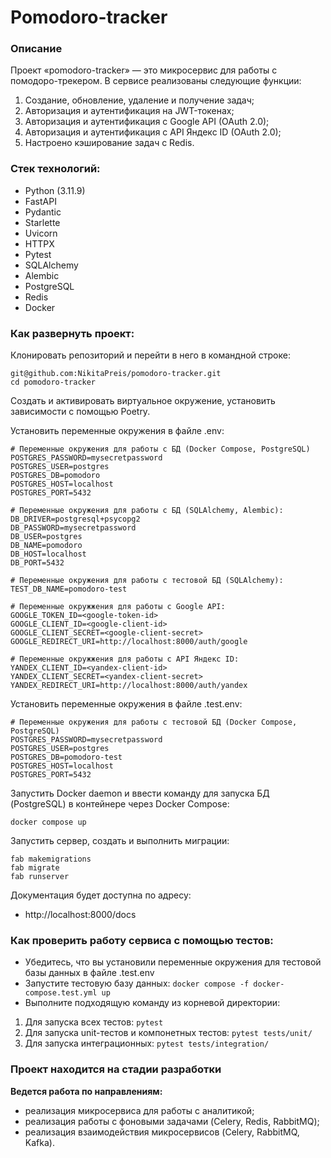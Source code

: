 # Pomodoro-tracker

### Описание

Проект «pomodoro-tracker» — это микросервис для работы с помодоро-трекером.
В сервисе реализованы следующие функции:
1. Создание, обновление, удаление и получение задач;
2. Авторизация и аутентификация на JWT-токенах;
3. Авторизация и аутентификация с Google API (OAuth 2.0);
4. Авторизация и аутентификация с API Яндекс ID (OAuth 2.0);
5. Настроено кэширование задач с Redis.

### Стек технологий:

* Python (3.11.9)
* FastAPI
* Pydantic
* Starlette
* Uvicorn
* HTTPX
* Pytest
* SQLAlchemy
* Alembic
* PostgreSQL
* Redis
* Docker

### Как развернуть проект:

Клонировать репозиторий и перейти в него в командной строке:
```
git@github.com:NikitaPreis/pomodoro-tracker.git
cd pomodoro-tracker
```

Создать и активировать виртуальное окружение, установить зависимости с помощью Poetry.

Установить переменные окружения в файле .env:
```
# Переменные окружения для работы с БД (Docker Compose, PostgreSQL)
POSTGRES_PASSWORD=mysecretpassword
POSTGRES_USER=postgres
POSTGRES_DB=pomodoro
POSTGRES_HOST=localhost
POSTGRES_PORT=5432

# Переменные окружения для работы с БД (SQLAlchemy, Alembic):
DB_DRIVER=postgresql+psycopg2
DB_PASSWORD=mysecretpassword
DB_USER=postgres
DB_NAME=pomodoro
DB_HOST=localhost
DB_PORT=5432

# Переменные окружения для работы с тестовой БД (SQLAlchemy):
TEST_DB_NAME=pomodoro-test

# Переменные окружжения для работы с Google API:
GOOGLE_TOKEN_ID=<google-token-id>
GOOGLE_CLIENT_ID=<google-client-id>
GOOGLE_CLIENT_SECRET=<google-client-secret>
GOOGLE_REDIRECT_URI=http://localhost:8000/auth/google

# Переменные окружжения для работы с API Яндекс ID:
YANDEX_CLIENT_ID=<yandex-client-id>
YANDEX_CLIENT_SECRET=<yandex-client-secret>
YANDEX_REDIRECT_URI=http://localhost:8000/auth/yandex

```

Установить переменные окружения в файле .test.env:
```
# Переменные окружения для работы с тестовой БД (Docker Compose, PostgreSQL)
POSTGRES_PASSWORD=mysecretpassword
POSTGRES_USER=postgres
POSTGRES_DB=pomodoro-test
POSTGRES_HOST=localhost
POSTGRES_PORT=5432

```


Запустить Docker daemon и ввести команду для запуска БД (PostgreSQL) в контейнере через Docker Compose:
```
docker compose up
```

Запустить сервер, создать и выполнить миграции:
```
fab makemigrations
fab migrate
fab runserver
```

Документация будет доступна по адресу: 

* http://localhost:8000/docs


### Как проверить работу сервиса с помощью тестов:
* Убедитесь, что вы установили переменные окружения для тестовой базы данных в файле .test.env
* Запустите тестовую базу данных: `docker compose -f docker-compose.test.yml up`
* Выполните подходящую команду из корневой директории:
1. Для запуска всех тестов: `pytest`
2. Для запуска unit-тестов и компонетных тестов: `pytest tests/unit/`
3. Для запуска интеграционных: `pytest tests/integration/`

### Проект находится на стадии разработки

**Ведется работа по направлениям:**
- реализация микросервиса для работы с аналитикой;
- реализация работы с фоновыми задачами (Celery, Redis, RabbitMQ);
- реализация взаимодействия микросервисов (Celery, RabbitMQ, Kafka).
